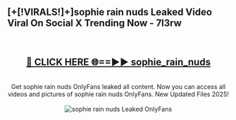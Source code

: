 <h2>[+[!VIRALS!]+]sophie rain nuds Leaked Video Viral On Social X Trending Now - 7l3rw</h2>
<br>
<div align="center">
<h2><a href="https://libra.edu.pl?sophie_rain_nuds" rel="nofollow">🔴 CLICK HERE 🌐==►► sophie_rain_nuds</a></h2>
<br>
Get sophie rain nuds OnlyFans leaked all content. Now you can access all videos and pictures of sophie rain nuds OnlyFans. New Updated Files 2025!
<br>
<br>
<a href="https://libra.edu.pl?sophie_rain_nuds" rel="nofollow" data-target="animated-image.originalLink"><img src="https://i.ibb.co.com/WyWwxjT/player-gif2.gif" alt="sophie rain nuds Leaked OnlyFans" style="max-width: 100%; display: inline-block;" data-target="animated-image.originalImage"></a>
</div>
<br>